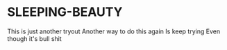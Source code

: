 # SLEEPING-BEAUTY
This is just another tryout
Another way to do this again
Is keep trying
Even though it's bull shit
